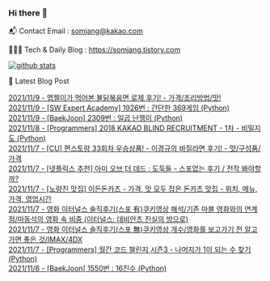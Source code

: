 ### Hi there 👋

📬  Contact Email : somjang@kakao.com

👨🏻‍💻  Tech & Daily Blog : https://somjang.tistory.com

[![github stats](https://github-readme-stats.vercel.app/api?username=SOMJANG&show_icons=true&hide_border=False)](https://somjang.tistory.com)

🤩 Latest Blog Post

[2021/11/9 - 맵찔이가 먹어본 불닭볶음면 로제 후기! - 가격/조리방법/맛!](https://somjang.tistory.com/entry/%EB%A7%B5%EC%B0%94%EC%9D%B4%EA%B0%80-%EB%A8%B9%EC%96%B4%EB%B3%B8-%EB%B6%88%EB%8B%AD%EB%B3%B6%EC%9D%8C%EB%A9%B4-%EB%A1%9C%EC%A0%9C-%ED%9B%84%EA%B8%B0-%EA%B0%80%EA%B2%A9%EC%A1%B0%EB%A6%AC%EB%B0%A9%EB%B2%95%EB%A7%9B) <br>
[2021/11/9 - [SW Expert Academy] 1926번 : 간단한 369게임 (Python)](https://somjang.tistory.com/entry/SW-Expert-Academy-1926%EB%B2%88-%EA%B0%84%EB%8B%A8%ED%95%9C-369%EA%B2%8C%EC%9E%84-Python) <br>
[2021/11/9 - [BaekJoon] 2309번 : 일곱 난쟁이 (Python)](https://somjang.tistory.com/entry/BaekJoon-2309%EB%B2%88-%EC%9D%BC%EA%B3%B1-%EB%82%9C%EC%9F%81%EC%9D%B4-Python) <br>
[2021/11/8 - [Programmers] 2018 KAKAO BLIND RECRUITMENT - 1차 - 비밀지도 (Python)](https://somjang.tistory.com/entry/Programmers-2018-KAKAO-BLIND-RECRUITMENT-1%EC%B0%A8-%EB%B9%84%EB%B0%80%EC%A7%80%EB%8F%84-Python) <br>
[2021/11/7 - [CU] 편스토랑 33회차 우승상품! - 이경규의 바질라면 후기! - 맛/구성품/가격](https://somjang.tistory.com/entry/CU-%ED%8E%B8%EC%8A%A4%ED%86%A0%EB%9E%91-33%ED%9A%8C%EC%B0%A8-%EC%9A%B0%EC%8A%B9%EC%83%81%ED%92%88-%EC%9D%B4%EA%B2%BD%EA%B7%9C%EC%9D%98-%EB%B0%94%EC%A7%88%EB%9D%BC%EB%A9%B4-%ED%9B%84%EA%B8%B0-%EB%A7%9B%EA%B5%AC%EC%84%B1%ED%92%88%EA%B0%80%EA%B2%A9) <br>
[2021/11/7 - [넷플릭스 추천] 아미 오브 더 데드 : 도둑들 - 스포없는 후기 / 전작 봐야할까?](https://somjang.tistory.com/entry/%EB%84%B7%ED%94%8C%EB%A6%AD%EC%8A%A4-%EC%B6%94%EC%B2%9C-%EC%95%84%EB%AF%B8-%EC%98%A4%EB%B8%8C-%EB%8D%94-%EB%8D%B0%EB%93%9C-%EB%8F%84%EB%91%91%EB%93%A4-%EC%8A%A4%ED%8F%AC%EC%97%86%EB%8A%94-%ED%9B%84%EA%B8%B0-%EC%A0%84%EC%9E%91-%EB%B4%90%EC%95%BC%ED%95%A0%EA%B9%8C) <br>
[2021/11/7 - [노량진 맛집] 이든돈카츠 - 가격, 맛 모두 잡은 돈카츠 맛집 - 위치, 메뉴, 가격, 영업시간](https://somjang.tistory.com/entry/%EB%85%B8%EB%9F%89%EC%A7%84-%EB%A7%9B%EC%A7%91-%EC%9D%B4%EB%93%A0%EB%8F%88%EC%B9%B4%EC%B8%A0-%EA%B0%80%EA%B2%A9-%EB%A7%9B-%EB%AA%A8%EB%91%90-%EC%9E%A1%EC%9D%80-%EB%8F%88%EC%B9%B4%EC%B8%A0-%EB%A7%9B%EC%A7%91-%EC%9C%84%EC%B9%98-%EB%A9%94%EB%89%B4-%EA%B0%80%EA%B2%A9-%EC%98%81%EC%97%85%EC%8B%9C%EA%B0%84) <br>
[2021/11/7 - 영화 이터널스 솔직후기(스포 有)쿠키영상 해석/기존 마블 영화와의 연계점/마동석의 영화 속 비중 (이터널스: 데비안츠 진실의 방으로)](https://somjang.tistory.com/entry/%EC%98%81%ED%99%94-%EC%9D%B4%ED%84%B0%EB%84%90%EC%8A%A4-%EC%86%94%EC%A7%81%ED%9B%84%EA%B8%B0%EC%8A%A4%ED%8F%AC-%E6%9C%89%EC%BF%A0%ED%82%A4%EC%98%81%EC%83%81-%ED%95%B4%EC%84%9D%EA%B8%B0%EC%A1%B4-%EB%A7%88%EB%B8%94-%EC%98%81%ED%99%94%EC%99%80%EC%9D%98-%EC%97%B0%EA%B3%84%EC%A0%90%EB%A7%88%EB%8F%99%EC%84%9D%EC%9D%98-%EC%98%81%ED%99%94-%EC%86%8D-%EB%B9%84%EC%A4%91-%EC%9D%B4%ED%84%B0%EB%84%90%EC%8A%A4-%EB%8D%B0%EB%B9%84%EC%95%88%EC%B8%A0-%EC%A7%84%EC%8B%A4%EC%9D%98-%EB%B0%A9%EC%9C%BC%EB%A1%9C) <br>
[2021/11/7 - 영화 이터널스 솔직후기(스포 無)쿠키영상 개수/영화를 보고가기 전 알고가면 좋은 것/IMAX/4DX](https://somjang.tistory.com/entry/%EC%98%81%ED%99%94-%EC%9D%B4%ED%84%B0%EB%84%90%EC%8A%A4-%EC%86%94%EC%A7%81%ED%9B%84%EA%B8%B0%EC%8A%A4%ED%8F%AC-%E7%84%A1%EC%BF%A0%ED%82%A4%EC%98%81%EC%83%81-%EA%B0%9C%EC%88%98%EC%98%81%ED%99%94%EB%A5%BC-%EB%B3%B4%EA%B3%A0%EA%B0%80%EA%B8%B0-%EC%A0%84-%EC%95%8C%EA%B3%A0%EA%B0%80%EB%A9%B4-%EC%A2%8B%EC%9D%80-%EA%B2%83IMAX4DX) <br>
[2021/11/7 - [Programmers] 월간 코드 챌린지 시즌3 - 나머지가 1이 되는 수 찾기 (Python)](https://somjang.tistory.com/entry/Programmers-%EC%9B%94%EA%B0%84-%EC%BD%94%EB%93%9C-%EC%B1%8C%EB%A6%B0%EC%A7%80-%EC%8B%9C%EC%A6%8C3-%EB%82%98%EB%A8%B8%EC%A7%80%EA%B0%80-1%EC%9D%B4-%EB%90%98%EB%8A%94-%EC%88%98-%EC%B0%BE%EA%B8%B0-Python) <br>
[2021/11/6 - [BaekJoon] 1550번 : 16진수 (Python)](https://somjang.tistory.com/entry/BaekJoon-1550%EB%B2%88-16%EC%A7%84%EC%88%98-Python) <br>
